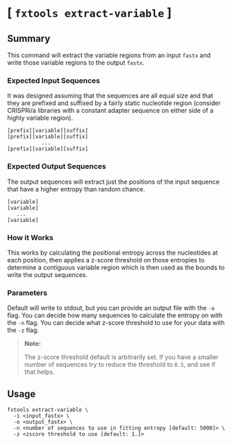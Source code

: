 # [ `fxtools extract-variable` ]

## Summary

This command will extract the variable regions from an input `fastx` and write those variable regions to the output `fastx`. 

### Expected Input Sequences

It was designed assuming that the sequences are all equal size and that they are prefixed and suffixed by a fairly static
nucleotide region (consider CRISPRi/a libraries with a constant adapter sequence on either side of a highly variable region).

``` text
[prefix][variable][suffix]
[prefix][variable][suffix]
           ...
[prefix][variable][suffix]
```

### Expected Output Sequences

The output sequences will extract just the positions of the input sequence that have a higher entropy than
random chance.

``` text
[variable]
[variable]
   ...
[variable]
```

### How it Works

This works by calculating the positional entropy across the nucleotides at each position, then applies a z-score threshold on
those entropies to determine a contiguous variable region which is then used as the bounds to write the output sequences.

### Parameters

Default will write to stdout, but you can provide an output file with the `-o` flag.
You can decide how many sequences to calculate the entropy on with the `-n` flag.
You can decide what z-score threshold to use for your data with the `-z` flag.

> **Note:**
>
> The z-score threshold default is arbitrarily set.
> If you have a smaller number of sequences try to reduce the
> threshold to `0.5`, and see if that helps.

## Usage

```
fxtools extract-variable \
  -i <input_fastx> \
  -o <output_fastx> \
  -n <number of sequences to use in fitting entropy [default: 5000]> \
  -z <zscore threshold to use [default: 1.]>
```

